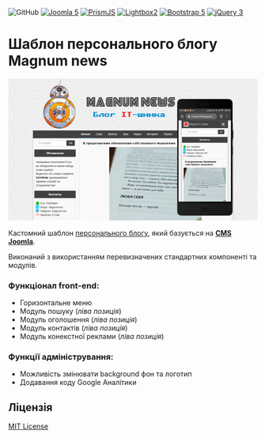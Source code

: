 ![GitHub](https://img.shields.io/github/license/Magnumv44/template_magnum)
[![Joomla 5](https://img.shields.io/badge/Joomla-5.3.0-brightgreen)](https://www.joomla.org)
[![PrismJS](https://img.shields.io/badge/PrismJS-1.29.0-brightgreen)](https://github.com/PrismJS/prism)
[![Lightbox2](https://img.shields.io/badge/Lightbox2-2.11.4-brightgreen)](https://github.com/lokesh/lightbox2)
[![Bootstrap 5](https://img.shields.io/badge/Bootstrap-5.3.3-blue)](https://getbootstrap.com)
[![jQuery 3](https://img.shields.io/badge/jQuery-3.7.1-0769AD)](https://jquery.org)

# Шаблон персонального блогу Magnum news
<p align="center">
<img src="https://github.com/Magnumv44/template_magnum/blob/main/magnum/template_preview.png?raw=true" title="Magnum news" alt="Magnum news">
</p>

Кастомний шаблон [персонального блогу](https://www.magnumblog.space "Натисніть щоб відкрити"), який базується на [**CMS Joomla**](https://www.joomla.org "Натисніть щоб відкрити").

Виконаний з використанням перевизначених стандартних компоненті та модулів.

### Функціонал **front-end**:
* Горизонтальне меню
* Модуль пошуку (*ліва позиція*)
* Модуль оголошення (*ліва позиція*)
* Модуль контактів (*ліва позиція*)
* Модуль конекстної реклами (*ліва позиція*)

### Функції адміністрування:
* Можливість змінювати background фон та логотип
* Додавання коду Google Аналітики

## Ліцензія
[MIT License](LICENSE "Ліцензійна уогода")

